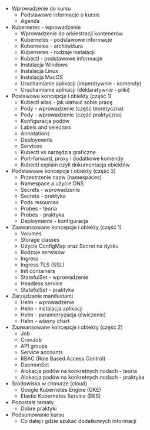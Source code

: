 - Wprowadzenie do kursu
    - Podstawowe informacje o kursie
    - Agenda
- Kubernetes - wprowadzenie 
    - Wprowadzenie do orkiestracji kontenerów
    - Kubernetes - podstawowe informacje
    - Kubernetes - architektura
    - Kubernetes - rodzaje instalacji
    - Kubectl - podstawowe informacje
    - Instalacja Windows
    - Instalacja Linux
    - Instalacja MacOS
    - Uruchamianie aplikacji (imperatywnie - komendy)
    - Uruchamianie aplikacji (deklaratywnie - pliki)
- Postawowe koncepcje i obiekty (część 1)
    - Kubectl alias - jak ułatwić sobie pracę
    - Pody - wprowadzenie (część teoretyczna)
    - Pody - wprowadzenie (część praktyczna)
    - Konfiguracja podów
    - Labels and selectors
    - Annotations
    - Deployments
    - Services
    - Kubectl vs narzędzia graficzne
    - Port-forward, proxy i dodatkowe komendy
    - Kubectl explain czyli dokumentacja obiektów
- Podstawowe koncepcje i obiekty (część 2)
    - Przestrzenie nazw (namespaces)
    - Namespace a użycie DNS
    - Secrets - wprowadzenie
    - Secrets - praktyka
    - Pods resources
    - Probes - teoria
    - Probes - praktyka
    - Deployments - konfiguracja
- Zaawansowane koncepcje i obiekty (część 1)
    - Volumes
    - Storage classes
    - Użycie ConfigMap oraz Secret na dysku
    - Rodzaje serwisów
    - Ingress
    - Ingress TLS (SSL)
    - Init containers
    - StatefulSet - wprowadzenie
    - Headless service
    - StatefulSet - praktyka
- Zarządzanie manifestami
    - Helm - wprowadzenie
    - Helm - instalacja aplikacji
    - Helm - parametryzacja (ćwiczenie)
    - Helm - własny chart
- Zaawansowane koncepcje i obiekty (część 2)
    - Job
    - CronJob
    - API groups
    - Service accounts
    - RBAC (Role Based Access Control)
    - DaemonSet
    - Alokacja podów na konkretnych nodach - teoria
    - Alokacja podów na konkretnych nodach - praktyka
- Środowiska w chmurze (cloud)
    - Google Kubernetes Engine (GKE)
    - Elastic Kubernetes Service (EKS)
- Pozostałe tematy
    - Dobre praktyki
- Podsumowanie kursu
    - Co dalej i gdzie szukać dodatkowych informacji
